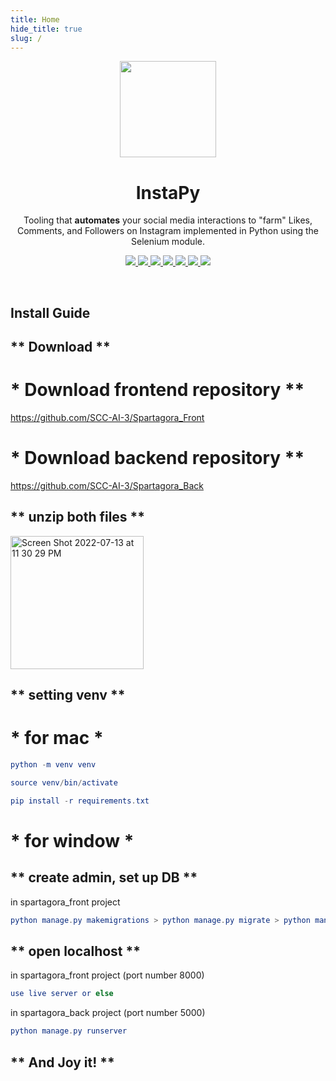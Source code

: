 ```yaml
---
title: Home
hide_title: true
slug: /
---
```


<p align="center">
  <img src="https://i.imgur.com/sJzfZsL.jpg" width="154" />
  <h1 align="center">InstaPy</h1>
  <p align="center">Tooling that <b>automates</b> your social media interactions to "farm" Likes, Comments, and Followers on Instagram implemented in Python using the Selenium module.</p>
  <p align="center">
    <a href="https://github.com/timgrossmann/InstaPy/blob/master/LICENSE">
      <img src="https://img.shields.io/badge/license-GPLv3-blue.svg" />
    </a>
    <a href="https://github.com/SeleniumHQ/selenium">
      <img src="https://img.shields.io/badge/built%20with-Selenium-yellow.svg" />
    </a>
    <a href="https://www.python.org/">
    	<img src="https://img.shields.io/badge/built%20with-Python3-red.svg" />
    </a>
    <a href="https://travis-ci.org/timgrossmann/InstaPy">
      <img src="https://travis-ci.org/timgrossmann/InstaPy.svg?branch=master" />
    </a>
    <a href="https://www.github.com/timgrossmann/InstaPy#backer">
      <img src="https://opencollective.com/instapy/backers/badge.svg" />
    </a>
    <a href="https://www.github.com/timgrossmann/InstaPy#sponsors">
      <img src="https://opencollective.com/instapy/sponsors/badge.svg" />
    </a>  
    <a href="https://discord.gg/FDETsht">
      <img src="https://img.shields.io/discord/510385886869979136.svg" />
    </a>
  </p>
</p>





<br />

## Install Guide



## ** Download **

# * Download frontend repository **
https://github.com/SCC-AI-3/Spartagora_Front

# * Download backend repository **
https://github.com/SCC-AI-3/Spartagora_Back

## ** unzip both files **
<img width="213" alt="Screen Shot 2022-07-13 at 11 30 29 PM" src="https://user-images.githubusercontent.com/104494448/178758959-6a4dfb0f-371c-410f-ab59-95218858fbfd.png">

## ** setting venv **
# * for mac *
```elm
python -m venv venv
```

```elm
source venv/bin/activate
```

```elm
pip install -r requirements.txt
```

# * for window * 


## ** create admin, set up DB **

in spartagora_front project
```elm
python manage.py makemigrations > python manage.py migrate > python manage.py createsuperuser
```

## ** open localhost **

in spartagora_front project (port number 8000)
```elm
use live server or else 
```

in spartagora_back project (port number 5000)
```elm
python manage.py runserver
```

## ** And Joy it! **






